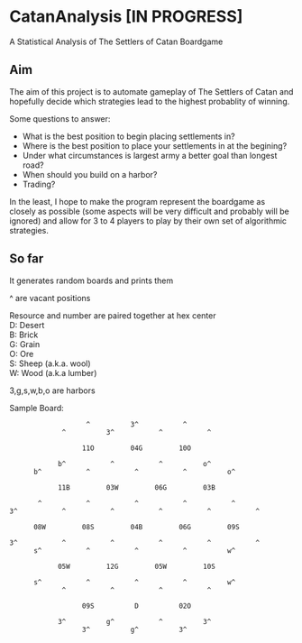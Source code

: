 # CatanAnalysis [IN PROGRESS]
A Statistical Analysis of The Settlers of Catan Boardgame

## Aim
The aim of this project is to automate gameplay of The Settlers of Catan and hopefully decide which strategies lead to the highest probablity of winning.  

Some questions to answer:
* What is the best position to begin placing settlements in?
* Where is the best position to place your settlements in at the begining?
* Under what circumstances is largest army a better goal than longest road?
* When should you build on a harbor?
* Trading?

In the least, I hope to make the program represent the boardgame as closely as possible (some aspects will be very difficult and probably will be ignored) and allow for 3 to 4 players to play by their own set of algorithmic strategies.


## So far
It generates random boards and prints them

^ are vacant positions

Resource and number are paired together at hex center  
D: Desert  
B: Brick  
G: Grain  
O: Ore  
S: Sheep (a.k.a. wool)  
W: Wood (a.k.a lumber)  

3,g,s,w,b,o are harbors

Sample Board:  
```
                   ^          3^           ^
             ^          3^           ^           ^

                  11O         04G         10O

            b^           ^           ^          o^
      b^           ^           ^           ^          o^

            11B         03W         06G         03B

       ^           ^           ^           ^           ^
3^           ^           ^           ^           ^           ^

      08W         08S         04B         06G         09S

3^           ^           ^           ^           ^           ^
      s^           ^           ^           ^          w^

            05W         12G         05W         10S

      s^           ^           ^           ^          w^
             ^           ^           ^           ^

                  09S          D          02O

            3^          g^           ^          3^
                  3^          g^          3^
```                 
